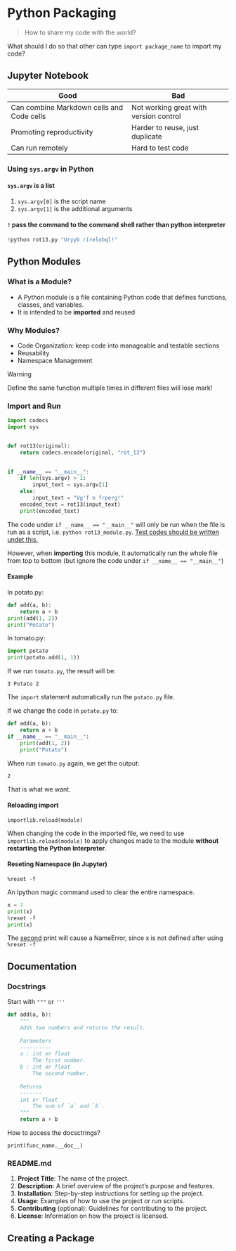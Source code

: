 # Python Packaging

> How to share my code with the world?

What should I do so that other can type `import package_name` to import my code?

## Jupyter Notebook

| Good                                      | Bad                                    |
| ----------------------------------------- | -------------------------------------- |
| Can combine Markdown cells and Code cells | Not working great with version control |
| Promoting reproductivity                  | Harder to reuse, just duplicate        |
| Can run remotely                          | Hard to test code                      |

### Using `sys.argv` in Python

#### `sys.argv` is a list

1. `sys.argv[0]` is the script name
2. `sys.argv[1]` is the additional arguments

#### `!` pass the command to the command shell rather than python interpreter

```python
!python rot13.py "Uryyb rirelobql!" 
```

## Python Modules

### What is a Module?

- A Python module is a file containing Python code that defines functions, classes, and variables.
- It is intended to be **imported** and reused

### Why Modules?

- Code Organization: keep code into manageable and testable sections
- Reusability
- Namespace Management

> [!WARNING]
>
> Define the same function multiple times in different files will lose mark!

### Import and Run

```python
import codecs
import sys


def rot13(original):
    return codecs.encode(original, "rot_13")

    
if __name__ == "__main__":
    if len(sys.argv) > 1:
        input_text = sys.argv[1]
    else:
        input_text = "Vg'f n frperg!"
    encoded_text = rot13(input_text)
    print(encoded_text)
```

The code under `if __name__ == "__main__"` will only be run when the file is run as a script, i.e. `python rot13_module.py`. <u>Test codes should be written undet this.</u>

However, when **importing** this module, it automatically run the whole file from top to bottom (but ignore the code under `if __name__ == "__main__"`)

#### Example

In potato.py:

```python
def add(a, b):
    return a + b
print(add(1, 2))
print("Potato")
```

In tomato.py:

```python
import potato
print(potato.add(1, 1))
```

If we run `tomato.py`, the result will be:

`3
Potato
2`

The `import` statement automatically run the `potato.py` file.

If we change the code in `potato.py` to:

```python
def add(a, b):
    return a + b
if __name__ == "__main__":
    print(add(1, 2))
    print("Potato")
```

When run `tomato.py` again, we get the output:

`2`

That is what we want.

#### Reloading import

``importlib.reload(module)``

When changing the code in the imported file, we need to use `importlib.reload(module)` to apply changes made to the module **without restarting the Python Interpreter**.

#### Reseting Namespace (in Jupyter)

`%reset -f`

An Ipython magic command used to clear the entire namespace.

```python
x = 7
print(x)
%reset -f
print(x)
```

The <u>second</u> print will cause a NameError, since x is not defined after using `%reset -f`

## Documentation

### Docstrings

Start with `"""` or `'''`

```python
def add(a, b):
    """
    Adds two numbers and returns the result.
    
    Parameters
    ----------
    a : int or float
        The first number.
    b : int or float
        The second number.
    
    Returns
    -------
    int or float
        The sum of `a` and `b`.
    """
    return a + b
```

How to access the docsctrings?

`print(func_name.__doc__)`

### README.md

1. **Project Title**: The name of the project.
2. **Description**: A brief overview of the project’s purpose and features.
3. **Installation**: Step-by-step instructions for setting up the project.
4. **Usage**: Examples of how to use the project or run scripts.
5. **Contributing** (optional): Guidelines for contributing to the project.
6. **License**: Information on how the project is licensed.

## Creating a Package

